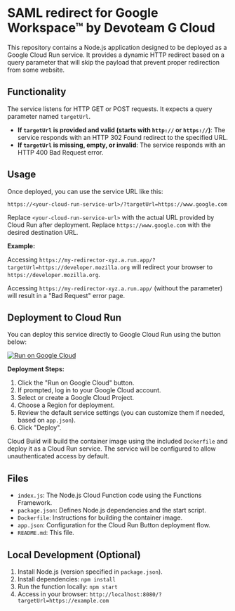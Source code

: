 # SAML redirect for Google Workspace™ by Devoteam G Cloud

This repository contains a  Node.js application designed to be deployed as a Google Cloud Run service. It provides a dynamic HTTP redirect based on a query parameter that will skip the payload that prevent proper redirection from some website.

## Functionality

The service listens for HTTP GET or POST requests. It expects a query parameter named `targetUrl`.

*   **If `targetUrl` is provided and valid (starts with `http://` or `https://`)**: The service responds with an HTTP 302 Found redirect to the specified URL.
*   **If `targetUrl` is missing, empty, or invalid**: The service responds with an HTTP 400 Bad Request error.

## Usage

Once deployed, you can use the service URL like this:

`https://<your-cloud-run-service-url>/?targetUrl=https://www.google.com`

Replace `<your-cloud-run-service-url>` with the actual URL provided by Cloud Run after deployment. Replace `https://www.google.com` with the desired destination URL.

**Example:**

Accessing `https://my-redirector-xyz.a.run.app/?targetUrl=https://developer.mozilla.org` will redirect your browser to `https://developer.mozilla.org`.

Accessing `https://my-redirector-xyz.a.run.app/` (without the parameter) will result in a "Bad Request" error page.

## Deployment to Cloud Run

You can deploy this service directly to Google Cloud Run using the button below:

[![Run on Google Cloud](https://deploy.cloud.run/button.svg)](https://deploy.cloud.run)

**Deployment Steps:**

1.  Click the "Run on Google Cloud" button.
2.  If prompted, log in to your Google Cloud account.
3.  Select or create a Google Cloud Project.
4.  Choose a Region for deployment.
5.  Review the default service settings (you can customize them if needed, based on `app.json`).
6.  Click "Deploy".

Cloud Build will build the container image using the included `Dockerfile` and deploy it as a Cloud Run service. The service will be configured to allow unauthenticated access by default.

## Files

*   `index.js`: The Node.js Cloud Function code using the Functions Framework.
*   `package.json`: Defines Node.js dependencies and the start script.
*   `Dockerfile`: Instructions for building the container image.
*   `app.json`: Configuration for the Cloud Run Button deployment flow.
*   `README.md`: This file.

## Local Development (Optional)

1.  Install Node.js (version specified in `package.json`).
2.  Install dependencies: `npm install`
3.  Run the function locally: `npm start`
4.  Access in your browser: `http://localhost:8080/?targetUrl=https://example.com`
